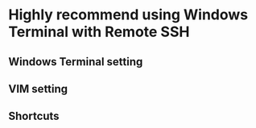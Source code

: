 <h1>Highly recommend using Windows Terminal with Remote SSH</h1>

<h2>Windows Terminal setting</h2>

<h2>VIM setting</h2>

<h2>Shortcuts</h2>
